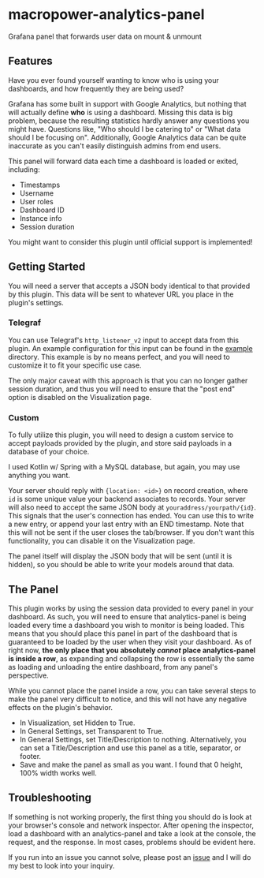 # macropower-analytics-panel

Grafana panel that forwards user data on mount &amp; unmount

## Features

Have you ever found yourself wanting to know who is using your dashboards, and how frequently they are being used?

Grafana has some built in support with Google Analytics, but nothing that will actually define **who** is using a dashboard. Missing this data is big problem, because the resulting statistics hardly answer any questions you might have. Questions like, "Who should I be catering to" or "What data should I be focusing on". Additionally, Google Analytics data can be quite inaccurate as you can't easily distinguish admins from end users.

This panel will forward data each time a dashboard is loaded or exited, including:

- Timestamps
- Username
- User roles
- Dashboard ID
- Instance info
- Session duration

You might want to consider this plugin until official support is implemented!

## Getting Started

You will need a server that accepts a JSON body identical to that provided by this plugin. This data will be sent to whatever URL you place in the plugin's settings.

### Telegraf

You can use Telegraf's `http_listener_v2` input to accept data from this plugin. An example configuration for this input can be found in the [example](https://github.com/MacroPower/macropower-analytics-panel/tree/master/example) directory. This example is by no means perfect, and you will need to customize it to fit your specific use case.

The only major caveat with this approach is that you can no longer gather session duration, and thus you will need to ensure that the "post end" option is disabled on the Visualization page.

### Custom

To fully utilize this plugin, you will need to design a custom service to accept payloads provided by the plugin, and store said payloads in a database of your choice.

I used Kotlin w/ Spring with a MySQL database, but again, you may use anything you want.

Your server should reply with `{location: <id>}` on record creation, where `id` is some unique value your backend associates to records. Your server will also need to accept the same JSON body at `youraddress/yourpath/{id}`. This signals that the user's connection has ended. You can use this to write a new entry, or append your last entry with an END timestamp. Note that this will not be sent if the user closes the tab/browser. If you don't want this functionality, you can disable it on the Visualization page.

The panel itself will display the JSON body that will be sent (until it is hidden), so you should be able to write your models around that data.

## The Panel

This plugin works by using the session data provided to every panel in your dashboard. As such, you will need to ensure that analytics-panel is being loaded every time a dashboard you wish to monitor is being loaded. This means that you should place this panel in part of the dashboard that is guaranteed to be loaded by the user when they visit your dashboard. As of right now, **the only place that you absolutely _cannot_ place analytics-panel is inside a row**, as expanding and collapsing the row is essentially the same as loading and unloading the entire dashboard, from any panel's perspective.

While you cannot place the panel inside a row, you can take several steps to make the panel very difficult to notice, and this will not have any negative effects on the plugin's behavior.

- In Visualization, set Hidden to True.
- In General Settings, set Transparent to True.
- In General Settings, set Title/Description to nothing. Alternatively, you can set a Title/Description and use this panel as a title, separator, or footer.
- Save and make the panel as small as you want. I found that 0 height, 100% width works well.

## Troubleshooting

If something is not working properly, the first thing you should do is look at your browser's console and network inspector. After opening the inspector, load a dashboard with an analytics-panel and take a look at the console, the request, and the response. In most cases, problems should be evident here.

If you run into an issue you cannot solve, please post an [issue](https://github.com/MacroPower/macropower-analytics-panel/issues) and I will do my best to look into your inquiry.
